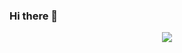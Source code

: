### Hi there 👋

<div align="center"><img src="https://github-readme-stats.vercel.app/api/top-langs/?username=fabianmolinab&hide_border=true&layout=compact" align="center" /></div>

<!--
**fabianmolinab/fabianmolinab** is a ✨ _special_ ✨ repository because its `README.md` (this file) appears on your GitHub profile.

Here are some ideas to get you started:

- 🔭 I’m currently working on ...
- 🌱 I’m currently learning ...
- 👯 I’m looking to collaborate on ...
- 🤔 I’m looking for help with ...
- 💬 Ask me about ...
- 📫 How to reach me: ...
- 😄 Pronouns: ...
- ⚡ Fun fact: ...
-->
